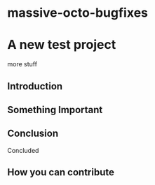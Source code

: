 # massive-octo-bugfixes

# A new test project

more stuff

## Introduction

## Something Important

## Conclusion
Concluded

## How you can contribute